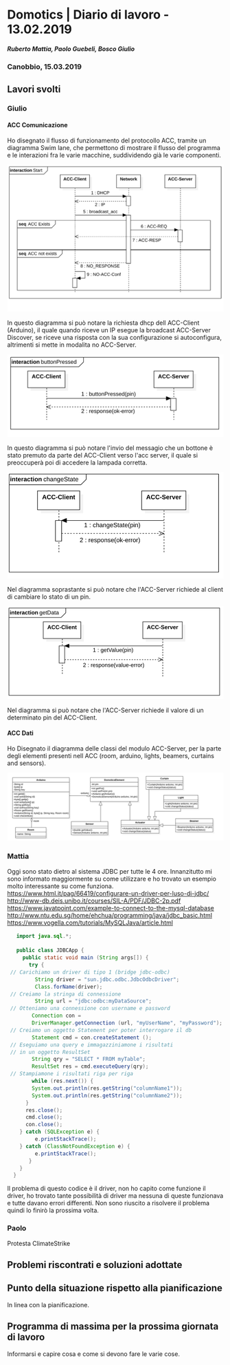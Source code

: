 # Domotics | Diario di lavoro - 13.02.2019

##### Ruberto Mattia, Paolo Guebeli, Bosco Giulio

### Canobbio, 15.03.2019

## Lavori svolti

### Giulio

#### ACC Comunicazione

Ho disegnato il flusso di funzionamento del protocollo ACC, tramite un diagramma Swim lane, che
permettono di mostrare il flusso del programma e le interazioni fra le varie macchine, suddividendo
gi&agrave; le varie componenti.

![comunication start](../doc/img/acc/start.png)

In questo diagramma si pu&ograve; notare la richiesta dhcp dell ACC-Client (Arduino), il quale
quando riceve un IP esegue la broadcast ACC-Server Discover, se riceve una risposta con la sua
configurazione si autoconfigura, altrimenti si mette in modalita no ACC-Server.

![comunication buttonPressed](../doc/img/acc/buttonPressed.png)

In questo diagramma si pu&ograve; notare l'invio del messagio che un bottone &egrave; stato premuto
da parte del ACC-Client verso l'acc server, il quale si preoccuper&agrave; poi di accedere la
lampada corretta.

![comunication changeState](../doc/img/acc/changeState.png)

Nel diagramma soprastante si pu&ograve; notare che l'ACC-Server richiede al client di cambiare lo
stato di un pin.

![comunication getData](../doc/img/acc/getData.png)

Nel diagramma si pu&ograve; notare che l'ACC-Server richiede il valore di un determinato pin del
ACC-Client.

#### ACC Dati

Ho Disegnato il diagramma delle classi del modulo ACC-Server, per la parte degli elementi presenti
nell ACC (room, arduino, lights, beamers, curtains and sensors).

![ACC-Server classes](../doc/img/acc/acc-classes.png)

### Mattia

Oggi sono stato dietro al sistema JDBC per tutte le 4 ore. Innanzitutto mi sono informato maggiormente su come utilizzare
e ho trovato un esempio molto interessante su come funziona.
https://www.html.it/pag/66419/configurare-un-driver-per-luso-di-jdbc/
http://www-db.deis.unibo.it/courses/SIL-A/PDF/JDBC-2p.pdf
https://www.javatpoint.com/example-to-connect-to-the-mysql-database
http://www.ntu.edu.sg/home/ehchua/programming/java/jdbc_basic.html
https://www.vogella.com/tutorials/MySQLJava/article.html
```java
   import java.sql.*;

   public class JDBCApp {
     public static void main (String args[]) {
       try {
 // Carichiamo un driver di tipo 1 (bridge jdbc-odbc)
         String driver = "sun.jdbc.odbc.JdbcOdbcDriver";
         Class.forName(driver);
 // Creiamo la stringa di connessione
         String url = "jdbc:odbc:myDataSource";
 // Otteniamo una connessione con username e password
        Connection con =
        DriverManager.getConnection (url, "myUserName", "myPassword");
 // Creiamo un oggetto Statement per poter interrogare il db
        Statement cmd = con.createStatement ();
 // Eseguiamo una query e immagazziniamone i risultati
 // in un oggetto ResultSet
        String qry = "SELECT * FROM myTable";
        ResultSet res = cmd.executeQuery(qry);
 // Stampiamone i risultati riga per riga
        while (res.next()) {
        System.out.println(res.getString("columnName1"));
        System.out.println(res.getString("columnName2"));
      }
      res.close();
      cmd.close();
      con.close();
    } catch (SQLException e) {
         e.printStackTrace();
    } catch (ClassNotFoundException e) {
         e.printStackTrace();
       }
    }
  }
````

Il problema di questo codice è il driver, non ho capito come funzione il driver, ho trovato tante possibilità
di driver ma nessuna di queste funzionava e tutte davano errori differenti. Non sono riuscito a risolvere il problema
quindi lo finirò la prossima volta.

### Paolo

Protesta ClimateStrike

##  Problemi riscontrati e soluzioni adottate


##  Punto della situazione rispetto alla pianificazione
In linea con la pianificazione.


## Programma di massima per la prossima giornata di lavoro
Informarsi e capire cosa e come si devono fare le varie cose.
